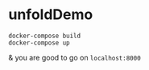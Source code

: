 # unfoldDemo

```
docker-compose build
docker-compose up
```
& you are good to go on `localhost:8000`
